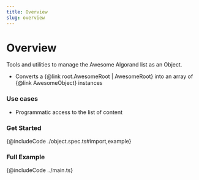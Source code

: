 ```yaml
---
title: Overview
slug: overview
---
```


# Overview

Tools and utilities to manage the Awesome Algorand list as an Object.

- Converts a {@link root.AwesomeRoot | AwesomeRoot} into an array of {@link AwesomeObject} instances

### Use cases

- Programmatic access to the list of content

### Get Started

{@includeCode ./object.spec.ts#import,example}

### Full Example

{@includeCode ../main.ts}
